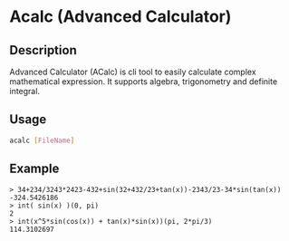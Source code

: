 # Acalc (Advanced Calculator)

## Description
Advanced Calculator (ACalc) is cli tool to easily calculate complex mathematical expression. It supports algebra, trigonometry and definite integral.

## Usage
```bash
acalc [FileName]
```

## Example
```
> 34+234/3243*2423-432+sin(32+432/23+tan(x))-2343/23-34*sin(tan(x))
-324.5426186
> int( sin(x) )(0, pi)
2
> int(x^5*sin(cos(x)) + tan(x)*sin(x))(pi, 2*pi/3)
114.3102697
```
